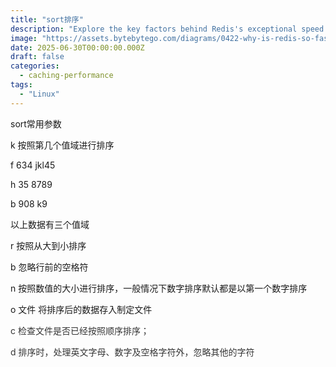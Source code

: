 ```yaml
---
title: "sort排序"
description: "Explore the key factors behind Redis's exceptional speed."
image: "https://assets.bytebytego.com/diagrams/0422-why-is-redis-so-fast.png"
date: 2025-06-30T00:00:00.000Z
draft: false
categories:
  - caching-performance
tags:
  - "Linux"
---
```

sort常用参数

k 按照第几个值域进行排序

f 634  jkl45

h 35 8789

b 908 k9

以上数据有三个值域



r 按照从大到小排序



b 忽略行前的空格符



n 按照数值的大小进行排序，一般情况下数字排序默认都是以第一个数字排序



o 文件 将排序后的数据存入制定文件



<font style="color:rgb(51, 51, 51);background-color:#FFFFFF;">c 检查文件是否已经按照顺序排序； </font>

<font style="color:rgb(51, 51, 51);background-color:#FFFFFF;"></font>

<font style="color:rgb(51, 51, 51);background-color:#FFFFFF;">d</font><font style="color:rgb(51, 51, 51);background-color:rgb(247, 247, 249);"> </font><font style="color:rgb(51, 51, 51);background-color:#FFFFFF;">排序时，处理英文字母、数字及空格字符外，忽略其他的字符</font>

